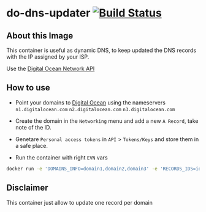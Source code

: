 # do-dns-updater [![Build Status](https://drone.paradas.co/api/badges/jparadasb/do-dns-updater/status.svg)](https://drone.paradas.co/jparadasb/do-dns-updater)

## About this Image

This container is useful as dynamic DNS, to keep updated the DNS records with the IP assigned by your ISP.

Use the [Digital Ocean Network API](https://developers.digitalocean.com/documentation/v2/#domain-records)

## How to use

- Point your domains to [Digital Ocean](https://m.do.co/c/b6dc7cce9ea7) using the nameservers
`n1.digitalocean.com`
`n2.digitalocean.com`
`n3.digitalocean.com`

- Create the domain in the `Networking` menu and add a new `A Record`, take note of the ID.
- Genetare `Personal access tokens` in `API` >  `Tokens/Keys` and store them in a safe place.

- Run the container with right `EVN` vars

```bash
docker run -e 'DOMAINS_INFO=domain1,domain2,domain3' -e 'RECORDS_IDS=id1,id2,id3' -e 'DO_API_KEY=your_personal_token' -name dns-updater --restart always jparadasb/do-dns-updater:latest
```

## Disclaimer

This container just allow to update one record per domain
